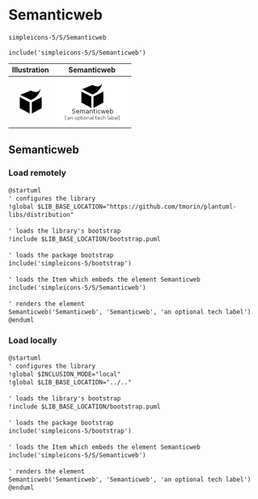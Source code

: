# Semanticweb


```text
simpleicons-5/S/Semanticweb
```

```text
include('simpleicons-5/S/Semanticweb')
```



| Illustration | Semanticweb |
| :---: | :---: |
| ![illustration for Illustration](../../simpleicons-5/S/Semanticweb.png) | ![illustration for Semanticweb](../../simpleicons-5/S/Semanticweb.Local.png) |




## Semanticweb

### Load remotely
```plantuml
@startuml
' configures the library
!global $LIB_BASE_LOCATION="https://github.com/tmorin/plantuml-libs/distribution"

' loads the library's bootstrap
!include $LIB_BASE_LOCATION/bootstrap.puml

' loads the package bootstrap
include('simpleicons-5/bootstrap')

' loads the Item which embeds the element Semanticweb
include('simpleicons-5/S/Semanticweb')

' renders the element
Semanticweb('Semanticweb', 'Semanticweb', 'an optional tech label')
@enduml
```

### Load locally
```plantuml
@startuml
' configures the library
!global $INCLUSION_MODE="local"
!global $LIB_BASE_LOCATION="../.."

' loads the library's bootstrap
!include $LIB_BASE_LOCATION/bootstrap.puml

' loads the package bootstrap
include('simpleicons-5/bootstrap')

' loads the Item which embeds the element Semanticweb
include('simpleicons-5/S/Semanticweb')

' renders the element
Semanticweb('Semanticweb', 'Semanticweb', 'an optional tech label')
@enduml
```

